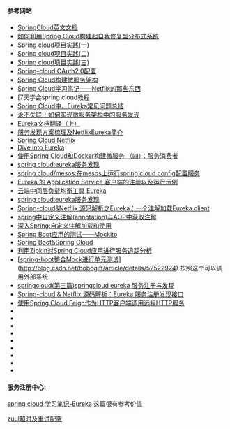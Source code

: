 #### 参考网站

- [SpringCloud英文文档](http://cloud.spring.io/spring-cloud-static/docs/1.0.x/spring-cloud.html#_spring_cloud_bus)
- [如何利用Spring Cloud构建起自我修复型分布式系统](http://cloud.51cto.com/art/201505/477946_all.htm)
- [Spring cloud项目实践(一)](http://sail-y.github.io/2016/03/21/Spring-cloud%E9%A1%B9%E7%9B%AE%E5%AE%9E%E8%B7%B5/)
- [Spring cloud项目实践(二)](http://sail-y.github.io/2016/03/21/Spring-cloud%E9%A1%B9%E7%9B%AE%E5%AE%9E%E8%B7%B5-%E4%BA%8C/)
- [Spring cloud项目实践(三)](http://sail-y.github.io/2016/03/22/Spring-cloud%E9%A1%B9%E7%9B%AE%E5%AE%9E%E8%B7%B5-%E4%B8%89/)
- [Spring-cloud OAuth2.0配置](http://sail-y.github.io/2016/03/31/Spring-cloud-OAuth2-0%E9%85%8D%E7%BD%AE/)
- [Spring Cloud构建微服务架构](http://blog.didispace.com/tag/spring-cloud/)
- [Spring Cloud学习笔记——Netflix的那些东西](http://blog.loli.io/2016/02/21/spring-cloud-netflix-01/)
- [7天学会spring cloud教程
- [ Spring Cloud中，Eureka常见问题总结](http://blog.csdn.net/lc0817/article/details/54375802)
- [永不失联！如何实现微服务架构中的服务发现](http://www.alauda.cn/2016/07/20/%E2%80%8Bmicroservices-service-discovery/)
- [Eureka文档翻译（上）](http://www.lchml.com/blog/2016/05/23/netflix-eureka-glance.html)
- [服务发现方案梳理及NetflixEureka简介](https://segmentfault.com/a/1190000004944218)
- [Spring Cloud Netflix](http://cloud.spring.io/spring-cloud-netflix/spring-cloud-netflix.html)
- [Dive into Eureka](http://nobodyiam.com/2016/06/25/dive-into-eureka/)
- [使用Spring Cloud和Docker构建微服务 （四）：服务消费者
  ](http://blog.itmuch.com/)
- [ spring cloud:eureka服务发现](http://blog.csdn.net/zhuchuangang/article/details/51202307)
- [ spring cloud/mesos:在mesos上运行spring cloud config配置服务](http://blog.csdn.net/zhuchuangang/article/details/51306191)
- [Eureka 的 Application Service 客户端的注册以及运行示例](http://blog.csdn.net/defonds/article/details/37592123)
- [云端中间层负载均衡工具 Eureka](http://blog.csdn.net/defonds/article/details/38067867)
- [spring cloud:eureka服务发现](http://blog.5ibc.net/p/63546.html)
- [Spring-cloud&Netflix 源码解析之Eureka：一个注解加载Eureka client](http://www.idouba.net/spring-cloud-source-load-eureka-client-by-annotation/)
- [spring中自定义注解(annotation)与AOP中获取注解](http://blog.csdn.net/qpfjalzm123/article/details/45061701)
- [深入Spring:自定义注解加载和使用](http://www.cnblogs.com/wcongcode/p/5482239.html)
- [Spring Boot应用的测试——Mockito](http://www.jianshu.com/p/972cd6b93206)
- [Spring Boot&Spring Cloud](http://www.jianshu.com/c/2d0dcd345280)
- [利用Zipkin对Spring Cloud应用进行服务追踪分析](https://yq.aliyun.com/articles/60165)
- [[spring-boot整合Mock进行单元测试](http://blog.csdn.net/bobogift/article/details/52522924)](http://blog.csdn.net/bobogift/article/details/52522924)  按照这个可以调用外部系统
- [springcloud(第三篇)springcloud eureka 服务注册与发现](http://blog.csdn.net/liaokailin/article/details/51314001)
- [Spring-cloud & Netflix 源码解析：Eureka 服务注册发现接口](http://www.tuicool.com/articles/yuyeqaj)
- [使用Spring Cloud Feign作为HTTP客户端调用远程HTTP服务](http://blog.csdn.net/neosmith/article/details/52449921)
- ​
- []()
- []()
- []()
- []()
- []()
- []()
- []()
- []()



#### 服务注册中心:

[spring cloud 学习笔记-Eureka](http://blog.csdn.net/zzp448561636/article/details/70198878)  这篇很有参考价值

[zuul超时及重试配置](https://segmentfault.com/a/1190000007290888)